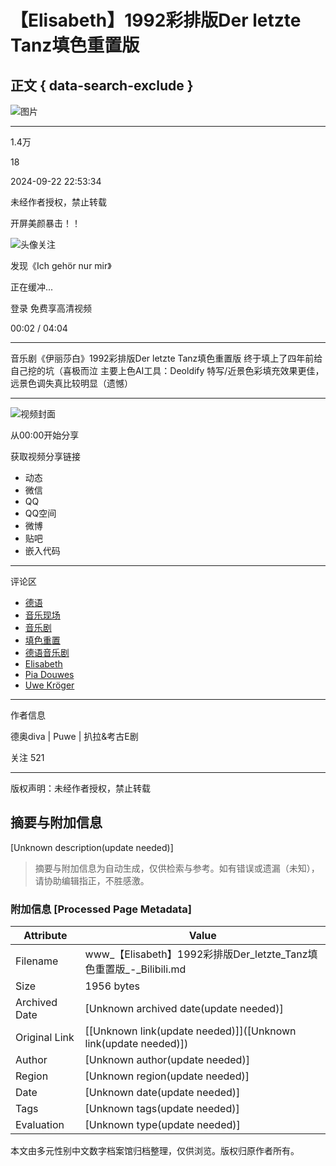 # 【Elisabeth】1992彩排版Der letzte Tanz填色重置版

## 正文 { data-search-exclude }


![图片](//i2.hdslb.com/bfs/archive/8171b522e23747e1164c5198b13aefff2a228a8d.jpg@100w_100h_1c.webp)

---

1.4万

18

2024-09-22 22:53:34

未经作者授权，禁止转载

开屏美颜暴击！！

![头像](//i1.hdslb.com/bfs/face/10abda9e71a85131aaf923c87e7c6f697f79fd42.jpg@96w.webp)关注

发现《Ich gehör nur mir》

正在缓冲...

登录 免费享高清视频

00:02 / 04:04

---

音乐剧《伊丽莎白》1992彩排版Der letzte Tanz填色重置版 终于填上了四年前给自己挖的坑（喜极而泣 主要上色AI工具：Deoldify 特写/近景色彩填充效果更佳，远景色调失真比较明显（遗憾）

---

![视频封面](//i2.hdslb.com/bfs/archive/8171b522e23747e1164c5198b13aefff2a228a8d.jpg@518w_290h_1c_!web-video-share-cover.webp)

从00:00开始分享

获取视频分享链接

- 动态
- 微信
- QQ
- QQ空间
- 微博
- 贴吧
- 嵌入代码

---

评论区

- [德语](//search.bilibili.com/all?keyword=%E5%BE%B7%E8%AF%AD&from_source=video_tag)
- [音乐现场](//search.bilibili.com/all?keyword=%E9%9F%B3%E4%B9%90%E7%8E%B0%E5%9C%BA&from_source=video_tag)
- [音乐剧](//search.bilibili.com/all?keyword=%E9%9F%B3%E4%B9%90%E5%89%A7&from_source=video_tag)
- [填色重置](//search.bilibili.com/all?keyword=%E5%A1%AB%E8%89%B2%E9%87%8D%E7%BD%AE&from_source=video_tag)
- [德语音乐剧](//search.bilibili.com/all?keyword=%E5%BE%B7%E8%AF%AD%E9%9F%B3%E4%B9%90%E5%89%A7&from_source=video_tag)
- [Elisabeth](//search.bilibili.com/all?keyword=Elisabeth&from_source=video_tag)
- [Pia Douwes](//search.bilibili.com/all?keyword=Pia%20Douwes&from_source=video_tag)
- [Uwe Kröger](//search.bilibili.com/all?keyword=Uwe%20Kr%C3%B6ger&from_source=video_tag)

---

作者信息

德奥diva | Puwe | 扒拉&考古E剧

关注 521

---

版权声明：未经作者授权，禁止转载
<!-- tcd_original_link https://www.bilibili.com/video/BV1B5s2ejEZv/ -->


## 摘要与附加信息

<!-- tcd_abstract -->
[Unknown description(update needed)]
<!-- tcd_abstract_end -->

> 摘要与附加信息为自动生成，仅供检索与参考。如有错误或遗漏（未知），请协助编辑指正，不胜感激。

### 附加信息 [Processed Page Metadata]

| Attribute       | Value                                  |
|-----------------|----------------------------------------|
| Filename        | www_【Elisabeth】1992彩排版Der_letzte_Tanz填色重置版_-_Bilibili.md                             |
| Size            | 1956 bytes                           |
| Archived Date   | [Unknown archived date(update needed)]                             |
| Original Link   | [[Unknown link(update needed)]]([Unknown link(update needed)])                       |
| Author          | [Unknown author(update needed)]                               |
| Region          | [Unknown region(update needed)]                               |
| Date            | [Unknown date(update needed)]                                 |
| Tags            | [Unknown tags(update needed)]                                 |
| Evaluation            | [Unknown type(update needed)]                                 |
<!-- tcd_table_end -->

本文由多元性别中文数字档案馆归档整理，仅供浏览。版权归原作者所有。
